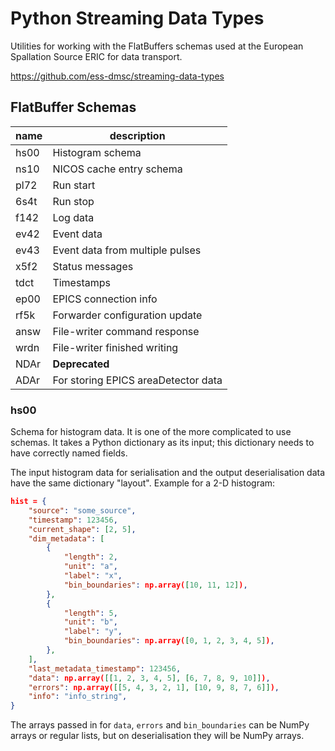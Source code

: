 # Python Streaming Data Types
Utilities for working with the FlatBuffers schemas used at the European
Spallation Source ERIC for data transport.

https://github.com/ess-dmsc/streaming-data-types

## FlatBuffer Schemas

|name|description|
|----|-----------|
|hs00|Histogram schema|
|ns10|NICOS cache entry schema|
|pl72|Run start|
|6s4t|Run stop|
|f142|Log data|
|ev42|Event data|
|ev43|Event data from multiple pulses|
|x5f2|Status messages|
|tdct|Timestamps|
|ep00|EPICS connection info|
|rf5k|Forwarder configuration update|
|answ|File-writer command response|
|wrdn|File-writer finished writing|
|NDAr|**Deprecated**|
|ADAr|For storing EPICS areaDetector data|

### hs00
Schema for histogram data. It is one of the more complicated to use schemas.
It takes a Python dictionary as its input; this dictionary needs to have correctly
named fields.

The input histogram data for serialisation and the output deserialisation data
have the same dictionary "layout".
Example for a 2-D histogram:
```json
hist = {
    "source": "some_source",
    "timestamp": 123456,
    "current_shape": [2, 5],
    "dim_metadata": [
        {
            "length": 2,
            "unit": "a",
            "label": "x",
            "bin_boundaries": np.array([10, 11, 12]),
        },
        {
            "length": 5,
            "unit": "b",
            "label": "y",
            "bin_boundaries": np.array([0, 1, 2, 3, 4, 5]),
        },
    ],
    "last_metadata_timestamp": 123456,
    "data": np.array([[1, 2, 3, 4, 5], [6, 7, 8, 9, 10]]),
    "errors": np.array([[5, 4, 3, 2, 1], [10, 9, 8, 7, 6]]),
    "info": "info_string",
}
```
The arrays passed in for `data`, `errors` and `bin_boundaries` can be NumPy arrays
or regular lists, but on deserialisation they will be NumPy arrays.
